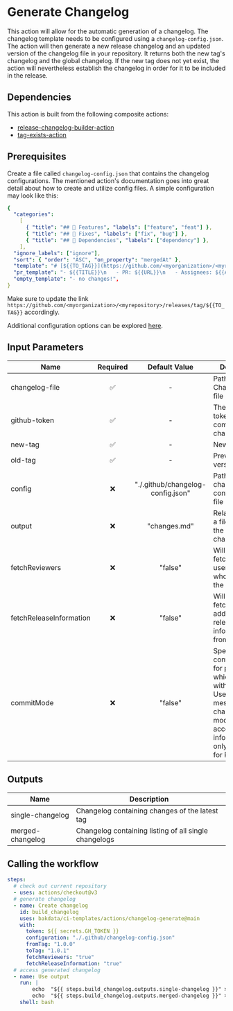 # Generate Changelog

This action will allow for the automatic generation of a changelog. The changelog template needs to be configured using a `changelog-config.json`. The action will then generate a new release changelog and an updated version of the changelog file in your repository. It returns both the new tag's changelog and the global changelog. If the new tag does not yet exist, the action will nevertheless establish the changelog in order for it to be included in the release.

## Dependencies

This action is built from the following composite actions:

- [release-changelog-builder-action](https://github.com/mikepenz/release-changelog-builder-action)
- [tag-exists-action](https://github.com/mukunku/tag-exists-action)

## Prerequisites

Create a file called `changelog-config.json` that contains the changelog configurations. The mentioned action's documentation goes into great detail about how to create and utilize config files. A simple configuration may look like this:

```yaml
{
  "categories":
    [
      { "title": "## 🚀 Features", "labels": ["feature", "feat"] },
      { "title": "## 🐛 Fixes", "labels": ["fix", "bug"] },
      { "title": "## 🧪 Dependencies", "labels": ["dependency"] },
    ],
  "ignore_labels": ["ignore"],
  "sort": { "order": "ASC", "on_property": "mergedAt" },
  "template": "# [${{TO_TAG}}](https://github.com/<myorganization>/<myrepository>/releases/tag/${{TO_TAG}}) - ${{TO_TAG_DATE}}\n\n${{CHANGELOG}}\n<details>\n<summary>Uncategorized</summary>\n\n${{UNCATEGORIZED}}\n</details>\n",
  "pr_template": "- ${{TITLE}}\n   - PR: ${{URL}}\n   - Assignees: ${{ASSIGNEES[*]}}\n   - Reviewers: ${{REVIEWERS[*]}}\n   - Approvers: ${{APPROVERS[*]}}",
  "empty_template": "- no changes!",
}
```

Make sure to update the link `https://github.com/<myorganization>/<myrepository>/releases/tag/${{TO_TAG}}` accordingly.

Additional configuration options can be explored [here](https://github.com/mikepenz/release-changelog-builder-action#configuration-specification).

## Input Parameters

| Name                    | Required |           Default Value           | Description                                                                                                                                                  |
| ----------------------- | :------: | :-------------------------------: | ------------------------------------------------------------------------------------------------------------------------------------------------------------ |
| changelog-file          |    ✅    |                 -                 | Path to the Changelog.md file                                                                                                                                |
| github-token            |    ✅    |                 -                 | The GitHub token for committing the changes                                                                                                                  |
| new-tag                 |    ✅    |                 -                 | New version                                                                                                                                                  |
| old-tag                 |    ✅    |                 -                 | Previous version                                                                                                                                             |
| config                  |    ❌    | "./.github/changelog-config.json" | Path to the changelog config JSON file                                                                                                                       |
| output                  |    ❌    |           "changes.md"            | Relative path to a file to store the resulting changelog in.                                                                                                 |
| fetchReviewers          |    ❌    |              "false"              | Will enable fetching the users/reviewers who approved the PR.                                                                                                |
| fetchReleaseInformation |    ❌    |              "false"              | Will enable fetching additional release information from tags.                                                                                               |
| commitMode              |    ❌    |              "false"              | Special configuration for projects which work without PRs. Uses commit messages as changelog. This mode looses access to information only available for PRs. |

## Outputs

| Name             | Description                                           |
| ---------------- | ----------------------------------------------------- |
| single-changelog | Changelog containing changes of the latest tag        |
| merged-changelog | Changelog containing listing of all single changelogs |

## Calling the workflow

```yaml
steps:
  # check out current repository
  - uses: actions/checkout@v3
  # generate changelog
  - name: Create changelog
    id: build_changelog
    uses: bakdata/ci-templates/actions/changelog-generate@main
    with:
      token: ${{ secrets.GH_TOKEN }}
      configuration: "./.github/changelog-config.json"
      fromTag: "1.0.0"
      toTag: "1.0.1"
      fetchReviewers: "true"
      fetchReleaseInformation: "true"
  # access generated changelog
  - name: Use output
    run: |
        echo  "${{ steps.build_changelog.outputs.single-changelog }}" >> tag_changelog.md
        echo  "${{ steps.build_changelog.outputs.merged-changelog }}" >> global_changelog.md
    shell: bash
```
